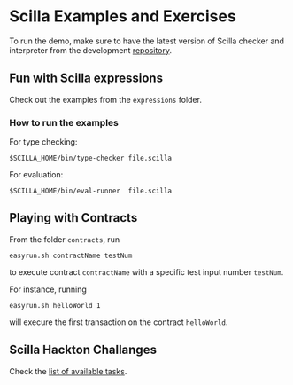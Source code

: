 # Scilla Examples and Exercises

To run the demo, make sure to have the latest version of Scilla
checker and interpreter from the development
[repository](https://github.com/Zilliqa/scilla).

## Fun with Scilla expressions

Check out the examples from the `expressions` folder.

### How to run the examples

For type checking:

```
$SCILLA_HOME/bin/type-checker file.scilla
```

For evaluation:

```
$SCILLA_HOME/bin/eval-runner  file.scilla
```

## Playing with Contracts

From the folder `contracts`, run

```
easyrun.sh contractName testNum
```

to execute contract `contractName` with a specific test input number `testNum`.

For instance, running

```
easyrun.sh helloWorld 1
```

will execure the first transaction on the contract `helloWorld`.

## Scilla Hackton Challanges

Check the [list of available tasks](https://github.com/ilyasergey/scilla-demo/blob/master/hackaton/Tasks.md).
